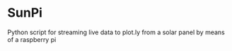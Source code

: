 # SunPi
Python script for streaming live data to plot.ly from a solar panel by means of a raspberry pi

